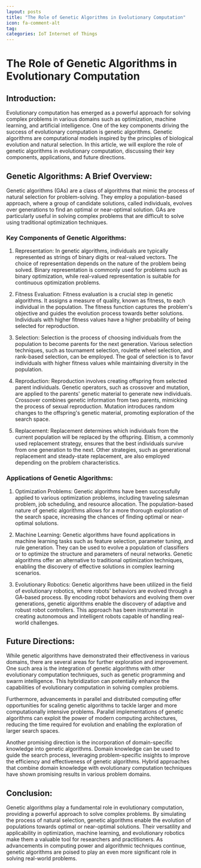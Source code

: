 ```yaml
---
layout: posts
title: "The Role of Genetic Algorithms in Evolutionary Computation"
icon: fa-comment-alt
tag:      
categories: IoT Internet of Things
---
```



# The Role of Genetic Algorithms in Evolutionary Computation

## Introduction:
Evolutionary computation has emerged as a powerful approach for solving complex problems in various domains such as optimization, machine learning, and artificial intelligence. One of the key components driving the success of evolutionary computation is genetic algorithms. Genetic algorithms are computational models inspired by the principles of biological evolution and natural selection. In this article, we will explore the role of genetic algorithms in evolutionary computation, discussing their key components, applications, and future directions.

## Genetic Algorithms: A Brief Overview:
Genetic algorithms (GAs) are a class of algorithms that mimic the process of natural selection for problem-solving. They employ a population-based approach, where a group of candidate solutions, called individuals, evolves over generations to find an optimal or near-optimal solution. GAs are particularly useful in solving complex problems that are difficult to solve using traditional optimization techniques.

### Key Components of Genetic Algorithms:
1. Representation:
In genetic algorithms, individuals are typically represented as strings of binary digits or real-valued vectors. The choice of representation depends on the nature of the problem being solved. Binary representation is commonly used for problems such as binary optimization, while real-valued representation is suitable for continuous optimization problems.

2. Fitness Evaluation:
Fitness evaluation is a crucial step in genetic algorithms. It assigns a measure of quality, known as fitness, to each individual in the population. The fitness function captures the problem's objective and guides the evolution process towards better solutions. Individuals with higher fitness values have a higher probability of being selected for reproduction.

3. Selection:
Selection is the process of choosing individuals from the population to become parents for the next generation. Various selection techniques, such as tournament selection, roulette wheel selection, and rank-based selection, can be employed. The goal of selection is to favor individuals with higher fitness values while maintaining diversity in the population.

4. Reproduction:
Reproduction involves creating offspring from selected parent individuals. Genetic operators, such as crossover and mutation, are applied to the parents' genetic material to generate new individuals. Crossover combines genetic information from two parents, mimicking the process of sexual reproduction. Mutation introduces random changes to the offspring's genetic material, promoting exploration of the search space.

5. Replacement:
Replacement determines which individuals from the current population will be replaced by the offspring. Elitism, a commonly used replacement strategy, ensures that the best individuals survive from one generation to the next. Other strategies, such as generational replacement and steady-state replacement, are also employed depending on the problem characteristics.

### Applications of Genetic Algorithms:
1. Optimization Problems:
Genetic algorithms have been successfully applied to various optimization problems, including traveling salesman problem, job scheduling, and resource allocation. The population-based nature of genetic algorithms allows for a more thorough exploration of the search space, increasing the chances of finding optimal or near-optimal solutions.

2. Machine Learning:
Genetic algorithms have found applications in machine learning tasks such as feature selection, parameter tuning, and rule generation. They can be used to evolve a population of classifiers or to optimize the structure and parameters of neural networks. Genetic algorithms offer an alternative to traditional optimization techniques, enabling the discovery of effective solutions in complex learning scenarios.

3. Evolutionary Robotics:
Genetic algorithms have been utilized in the field of evolutionary robotics, where robots' behaviors are evolved through a GA-based process. By encoding robot behaviors and evolving them over generations, genetic algorithms enable the discovery of adaptive and robust robot controllers. This approach has been instrumental in creating autonomous and intelligent robots capable of handling real-world challenges.

## Future Directions:
While genetic algorithms have demonstrated their effectiveness in various domains, there are several areas for further exploration and improvement. One such area is the integration of genetic algorithms with other evolutionary computation techniques, such as genetic programming and swarm intelligence. This hybridization can potentially enhance the capabilities of evolutionary computation in solving complex problems.

Furthermore, advancements in parallel and distributed computing offer opportunities for scaling genetic algorithms to tackle larger and more computationally intensive problems. Parallel implementations of genetic algorithms can exploit the power of modern computing architectures, reducing the time required for evolution and enabling the exploration of larger search spaces.

Another promising direction is the incorporation of domain-specific knowledge into genetic algorithms. Domain knowledge can be used to guide the search process, leveraging problem-specific insights to improve the efficiency and effectiveness of genetic algorithms. Hybrid approaches that combine domain knowledge with evolutionary computation techniques have shown promising results in various problem domains.

## Conclusion:
Genetic algorithms play a fundamental role in evolutionary computation, providing a powerful approach to solve complex problems. By simulating the process of natural selection, genetic algorithms enable the evolution of populations towards optimal or near-optimal solutions. Their versatility and applicability in optimization, machine learning, and evolutionary robotics make them a valuable tool for researchers and practitioners. As advancements in computing power and algorithmic techniques continue, genetic algorithms are poised to play an even more significant role in solving real-world problems.